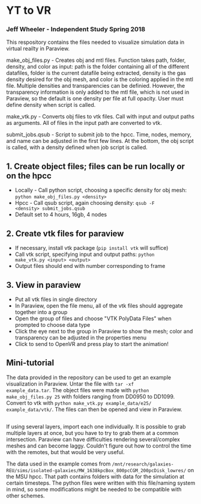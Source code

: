 # YT to VR
### Jeff Wheeler - Independent Study Spring 2018


This respository contains the files needed to visualize simulation data in virtual reailty in Paraview.

make_obj_files.py - Creates obj and mtl files. Function takes path, folder, density, and color as input: path is the folder containing all of the different datafiles, folder is the current datafile being extracted, density is the gas density desired for the obj mesh, and color is the coloring applied in the mtl file. Multiple densities and transparencies can be definied. However, the transparency information is only added to the mtl file, which is not used in Paraview, so the default is one density per file at full opacity. User must define density when script is called.

make_vtk.py - Converts obj files to vtk files. Call with input and output paths as arguments. All of files in the input path are converted to vtk.

submit_jobs.qsub - Script to submit job to the hpcc. Time, nodes, memory, and name can be adjusted in the first few lines. At the bottom, the obj script is called, with a density defined when job script is called.


## 1. Create object files; files can be run locally or on the hpcc
* Locally - Call python script, choosing a specific density for obj mesh: <code>python make_obj_files.py \<density\></code>
* Hpcc - Call qsub script, again choosing density: <code>qsub -F \<density\> submit_jobs.qsub</code>
* Default set to 4 hours, 16gb, 4 nodes

## 2. Create vtk files for paraview
* If necessary, install vtk package (<code>pip install vtk</code> will suffice)
* Call vtk script, specifying input and output paths: <code>python make_vtk.py \<input\> \<output\></code>
* Output files should end with number corresponding to frame

## 3. View in paraview
* Put all vtk files in single directory
* In Paraview, open the file menu, all of the vtk files should aggregate together into a group
* Open the group of files and choose "VTK PolyData Files" when prompted to choose data type
* Click the eye next to the group in Paraview to show the mesh; color and transparency can be adjusted in the properties menu
* Click to send to OpenVR and press play to start the animation!

## Mini-tutorial
The data provided in the repository can be used to get an example visualization in Paraview. Untar the file with <code>tar -xf example_data.tar</code>. The object files were made with <code>python make_obj_files.py 25</code> with folders ranging from DD0950 to DD1099. Convert to vtk with <code>python make_vtk.py example_data/e25/ example_data/vtk/</code>. The files can then be opened and view in Paraview.

##

If using several layers, import each one individually. 
It is possible to grab multiple layers at once, but you have to try to grab them at a common intersection. 
Paraview can have difficulties rendering several/complex meshes and can become laggy. 
Couldn't figure out how to control the time with the remotes, but that would be very useful.

The data used in the example comes from <code>/mnt/research/galaxies-REU/sims/isolated-galaxies/MW_1638kpcBox_800pcCGM_200pcDisk_lowres/</code> on the MSU hpcc. That path contains folders with data for the simulation at certain timesteps. The python files were written with this file/naming system in mind, so some modifications might be needed to be compatible with other schemes.

